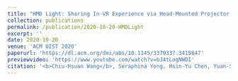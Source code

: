 ```yaml
---
title: "HMD Light: Sharing In-VR Experience via Head-Mounted Projector for Asymmetric Interaction"
collection: publications
permalink: /publication/2020-10-20-HMDLight
excerpt: ''
date: 2020-10-20
venue: 'ACM UIST 2020'
paperurl: 'https://dl.acm.org/doi/abs/10.1145/3379337.3415847'
previewvideo: 'https://www.youtube.com/watch?v=bJ4tLogNWDI'
citation: '<b>Chiu-Hsuan Wang</b>, Seraphina Yong, Hsin-Yu Chen, Yuan-Syun Ye, and Liwei Chan. 2020. HMD Light: Sharing In-VR Experience via Head-Mounted Projector for Asymmetric Interaction. In Proceedings of the 33rd Annual ACM Symposium on User Interface Software and Technology (UIST ’20). Association for Computing Machinery, New York, NY, USA, 472–486.'
---
```


